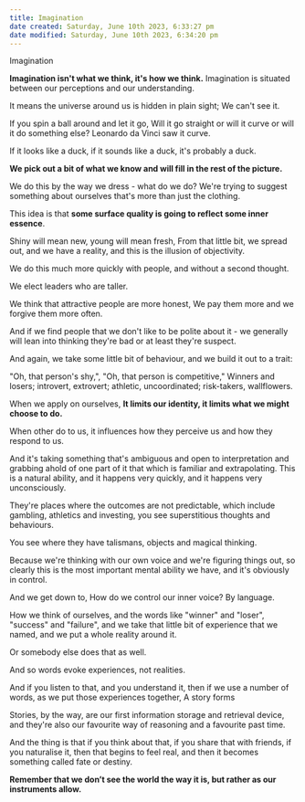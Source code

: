 ```yaml
---
title: Imagination
date created: Saturday, June 10th 2023, 6:33:27 pm
date modified: Saturday, June 10th 2023, 6:34:20 pm
---
```


Imagination

**Imagination isn't what we think, it's how we think.** Imagination is situated between our perceptions and our understanding.

It means the universe around us is hidden in plain sight; We can't see it.

If you spin a ball around and let it go, Will it go straight or will it curve or will it do something else? Leonardo da Vinci saw it curve.

If it looks like a duck, if it sounds like a duck, it's probably a duck.

**We pick out a bit of what we know and will fill in the rest of the picture.**

We do this by the way we dress - what do we do? We're trying to suggest something about ourselves that's more than just the clothing.

This idea is that **some surface quality is going to reflect some inner essence**.

Shiny will mean new, young will mean fresh, From that little bit, we spread out, and we have a reality, and this is the illusion of objectivity.

We do this much more quickly with people, and without a second thought.

We elect leaders who are taller.

We think that attractive people are more honest, We pay them more and we forgive them more often.

And if we find people that we don't like to be polite about it - we generally will lean into thinking they're bad or at least they're suspect.

And again, we take some little bit of behaviour, and we build it out to a trait:

"Oh, that person's shy,", "Oh, that person is competitive," Winners and losers; introvert, extrovert; athletic, uncoordinated; risk-takers, wallflowers.

When we apply on ourselves, **It limits our identity, it limits what we might choose to do.**

When other do to us, it influences how they perceive us and how they respond to us.

And it's taking something that's ambiguous and open to interpretation and grabbing ahold of one part of it that which is familiar and extrapolating. This is a natural ability, and it happens very quickly, and it happens very unconsciously.

They're places where the outcomes are not predictable, which include gambling, athletics and investing, you see superstitious thoughts and behaviours.

You see where they have talismans, objects and magical thinking.

Because we're thinking with our own voice and we're figuring things out, so clearly this is the most important mental ability we have, and it's obviously in control.

And we get down to, How do we control our inner voice? By language.

How we think of ourselves, and the words like "winner" and "loser", "success" and "failure", and we take that little bit of experience that we named, and we put a whole reality around it.

Or somebody else does that as well.

And so words evoke experiences, not realities.

And if you listen to that, and you understand it, then if we use a number of words, as we put those experiences together, A story forms

Stories, by the way, are our first information storage and retrieval device, and they're also our favourite way of reasoning and a favourite past time.

And the thing is that if you think about that, if you share that with friends, if you naturalise it, then that begins to feel real, and then it becomes something called fate or destiny.

**Remember that we don’t see the world the way it is, but rather as our instruments allow.**
